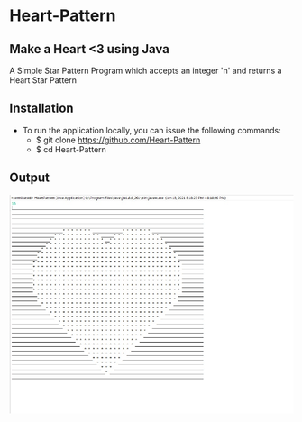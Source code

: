 # Heart-Pattern
## Make a Heart &lt;3 using Java

A Simple Star Pattern Program which accepts an integer 'n' and returns a Heart Star Pattern

## Installation
- To run the application locally, you can issue the following commands:
  - $ git clone https://github.com/Heart-Pattern
  - $ cd Heart-Pattern
  
## Output
![](https://github.com/rutuja1302/Heart-Pattern/blob/main/heart_op.jpg)
